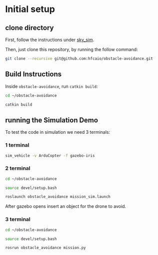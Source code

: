 # Initial setup

## clone directory
First, follow the instructions under [sky_sim](https://github.com/SKyrats/sky_sim).

Then, just clone this repository, by running the follow command:
```zsh
git clone --recursive git@github.com:hfcaio/obstacle-avoidance.git
```
 

## Build Instructions
Inside `obstacle-avoidance`, run `catkin build`:

```zsh
cd ~/obstacle-avoidance

catkin build
```

## running the Simulation Demo
To test the code in simulation we need 3 terminals:

### 1 terminal 
```zsh
sim_vehicle -v ArduCopter -f gazebo-iris
```

### 2 terminal

```zsh
cd ~/obstacle-avoidance

source devel/setup.bash

roslaunch obstacle_avoidance mission_sim.launch
```

After gazebo opens insert an object for the drone to avoid.

### 3 terminal
```zsh
cd ~/obstacle-avoidance

source devel/setup.bash

rosrun obstacle_avoidance mission.py
```